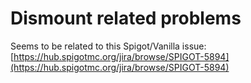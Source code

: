 # Dismount related problems

Seems to be related to this Spigot/Vanilla issue: [https://hub.spigotmc.org/jira/browse/SPIGOT-5894](https://hub.spigotmc.org/jira/browse/SPIGOT-5894)

